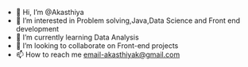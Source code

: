 - 👋 Hi, I’m @Akasthiya
- 👀 I’m interested in Problem solving,Java,Data Science and Front end development
- 🌱 I’m currently learning Data Analysis
- 💞️ I’m looking to collaborate on Front-end projects
- 📫 How to reach me email-akasthiyak@gmail.com

<!---
Akasthiya/Akasthiya is a ✨ special ✨ repository because its `README.md` (this file) appears on your GitHub profile.
You can click the Preview link to take a look at your changes.
--->
